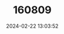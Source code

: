 ---
title: "160809"
category: "Telipna semirufa"
draft: false
date: 2024-02-22 13:03:52
languages:
  English: ["Western Telipna"]
---